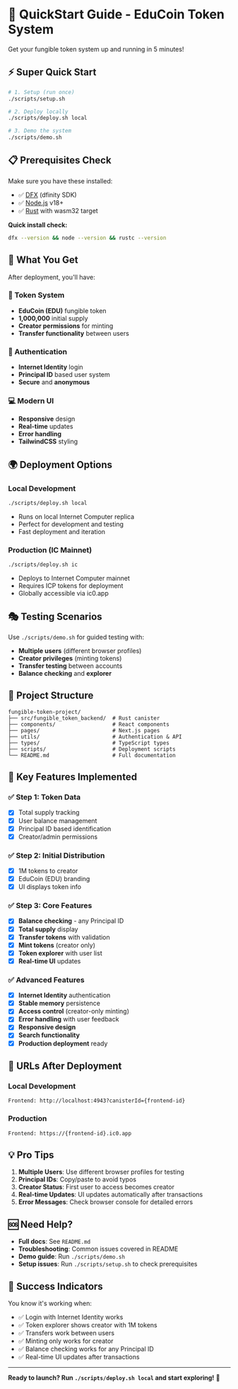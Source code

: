 # 🚀 QuickStart Guide - EduCoin Token System

Get your fungible token system up and running in 5 minutes!

## ⚡ Super Quick Start

```bash
# 1. Setup (run once)
./scripts/setup.sh

# 2. Deploy locally
./scripts/deploy.sh local

# 3. Demo the system
./scripts/demo.sh
```

## 📋 Prerequisites Check

Make sure you have these installed:
- ✅ [DFX](https://internetcomputer.org/docs/current/developer-docs/build/install-upgrade-remove) (dfinity SDK)
- ✅ [Node.js](https://nodejs.org/) v18+
- ✅ [Rust](https://rustup.rs/) with wasm32 target

**Quick install check:**
```bash
dfx --version && node --version && rustc --version
```

## 🎯 What You Get

After deployment, you'll have:

### 🏦 Token System
- **EduCoin (EDU)** fungible token
- **1,000,000** initial supply
- **Creator permissions** for minting
- **Transfer functionality** between users

### 🔐 Authentication
- **Internet Identity** login
- **Principal ID** based user system
- **Secure** and **anonymous**

### 💻 Modern UI
- **Responsive** design
- **Real-time** updates
- **Error handling**
- **TailwindCSS** styling

## 🌍 Deployment Options

### Local Development
```bash
./scripts/deploy.sh local
```
- Runs on local Internet Computer replica
- Perfect for development and testing
- Fast deployment and iteration

### Production (IC Mainnet)
```bash
./scripts/deploy.sh ic
```
- Deploys to Internet Computer mainnet
- Requires ICP tokens for deployment
- Globally accessible via ic0.app

## 🎭 Testing Scenarios

Use `./scripts/demo.sh` for guided testing with:
- **Multiple users** (different browser profiles)
- **Creator privileges** (minting tokens)
- **Transfer testing** between accounts
- **Balance checking** and **explorer**

## 📁 Project Structure

```
fungible-token-project/
├── src/fungible_token_backend/  # Rust canister
├── components/                  # React components
├── pages/                       # Next.js pages
├── utils/                       # Authentication & API
├── types/                       # TypeScript types
├── scripts/                     # Deployment scripts
└── README.md                    # Full documentation
```

## 🔧 Key Features Implemented

### ✅ Step 1: Token Data
- [x] Total supply tracking
- [x] User balance management
- [x] Principal ID based identification
- [x] Creator/admin permissions

### ✅ Step 2: Initial Distribution
- [x] 1M tokens to creator
- [x] EduCoin (EDU) branding
- [x] UI displays token info

### ✅ Step 3: Core Features
- [x] **Balance checking** - any Principal ID
- [x] **Total supply** display
- [x] **Transfer tokens** with validation
- [x] **Mint tokens** (creator only)
- [x] **Token explorer** with user list
- [x] **Real-time UI** updates

### ✅ Advanced Features
- [x] **Internet Identity** authentication
- [x] **Stable memory** persistence
- [x] **Access control** (creator-only minting)
- [x] **Error handling** with user feedback
- [x] **Responsive design**
- [x] **Search functionality**
- [x] **Production deployment** ready

## 🌟 URLs After Deployment

### Local Development
```
Frontend: http://localhost:4943?canisterId={frontend-id}
```

### Production
```
Frontend: https://{frontend-id}.ic0.app
```

## 💡 Pro Tips

1. **Multiple Users**: Use different browser profiles for testing
2. **Principal IDs**: Copy/paste to avoid typos
3. **Creator Status**: First user to access becomes creator
4. **Real-time Updates**: UI updates automatically after transactions
5. **Error Messages**: Check browser console for detailed errors

## 🆘 Need Help?

- **Full docs**: See `README.md`
- **Troubleshooting**: Common issues covered in README
- **Demo guide**: Run `./scripts/demo.sh`
- **Setup issues**: Run `./scripts/setup.sh` to check prerequisites

## 🎉 Success Indicators

You know it's working when:
- ✅ Login with Internet Identity works
- ✅ Token explorer shows creator with 1M tokens
- ✅ Transfers work between users
- ✅ Minting only works for creator
- ✅ Balance checking works for any Principal ID
- ✅ Real-time UI updates after transactions

---

**Ready to launch? Run `./scripts/deploy.sh local` and start exploring!** 🚀
